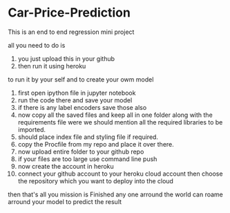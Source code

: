 # Car-Price-Prediction
This is an end to end regression mini project

all you need to do is 
1. you just upload this in your github 
2. then run it using heroku

to run it by your self and to create your owm model
1. first open ipython file in jupyter notebook
2. run the code there and save your model 
3. if there is any label encoders save those also
4. now copy all the saved files and keep all in one folder along with the requirements file were we should mention all the required libraries to be imported.
5. should place index file and styling file if required.
6. copy the Procfile from my repo and place it over there.
7. now upload entire folder to your github repo 
8. if your files are too large use command line push
9. now create the account in heroku 
10. connect your github account to your heroku cloud account then choose the repository which you want to deploy into the cloud 

then that's all you mission is Finished 
any one arround the world can roame arround your model to predict the result
